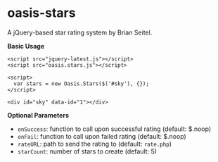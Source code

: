 oasis-stars
===========

A jQuery-based star rating system by Brian Seitel.

**Basic Usage**

```
<script src="jquery-latest.js"></script>
<script src="oasis.stars.js"></script>

<script>
  var stars = new Oasis.Stars($('#sky'), {});
</script>

<div id="sky" data-id="1"></div>
```

**Optional Parameters**

* ```onSuccess```: function to call upon successful rating (default: $.noop)
* ```onFail```: function to call upon failed rating (default: $.noop)
* ```rateURL```: path to send the rating to (default: ```rate.php```)
* ```starCount```: number of stars to create (default: 5)